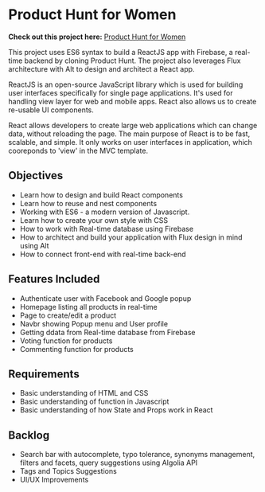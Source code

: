 # Product Hunt for Women

**Check out this project here:** [Product Hunt for Women](https://phforwomen.appspot.com/)

This project uses ES6 syntax to build a ReactJS app with Firebase, a real-time backend by cloning Product Hunt. The project also leverages Flux architecture with Alt to design and architect a React app.

ReactJS is an open-source JavaScript library which is used for building user interfaces specifically for single page applications. It's used for handling view layer for web and mobile apps. React also allows us to create re-usable UI components.

React allows developers to create large web applications which can change data, without reloading the page. The main purpose of React is to be fast, scalable, and simple. It only works on user interfaces in application, which cooreponds to 'view' in the MVC template.

## Objectives
* Learn how to design and build React components
* Learn how to reuse and nest components
* Working with ES6 - a modern version of Javascript.
* Learn how to create your own style with CSS
* How to work with Real-time database using Firebase 
* How to architect and build your application with Flux design in mind using Alt
* How to connect front-end with real-time back-end

## Features Included
* Authenticate user with Facebook and Google popup
* Homepage listing all products in real-time
* Page to create/edit a product
* Navbr showing Popup menu and User profile
* Getting ddata from Real-time database from Firebase
* Voting function for products
* Commenting function for products

## Requirements
* Basic understanding of HTML and CSS
* Basic understanding of function in Javascript
* Basic understanding of how State and Props work in React

## Backlog
* Search bar with autocomplete, typo tolerance, synonyms management, filters and facets, query suggestions using Algolia API
* Tags and Topics Suggestions
* UI/UX Improvements
